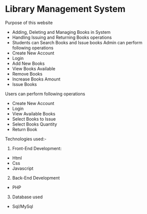 # Library Management System 

Purpose of this website
- Adding, Deleting and Managing Books in System
- Handling Issuing and Returning Books operations
- Students can Search Books and Issue books
Admin can perform following operations
- Create New Account
- Login
- Add New Books
- View Books Available
- Remove Books
- Increase Books Amount
- Issue Books

Users can perform following operations
- Create New Account
- Login
- View Available Books
- Select Books to Issue
- Select Books Quantity
- Return Book

Technologies used:-
1. Front-End Development:
- Html
- Css
- Javascript

2. Back-End Development
- PHP

3. Database used
- Sql/MySql
